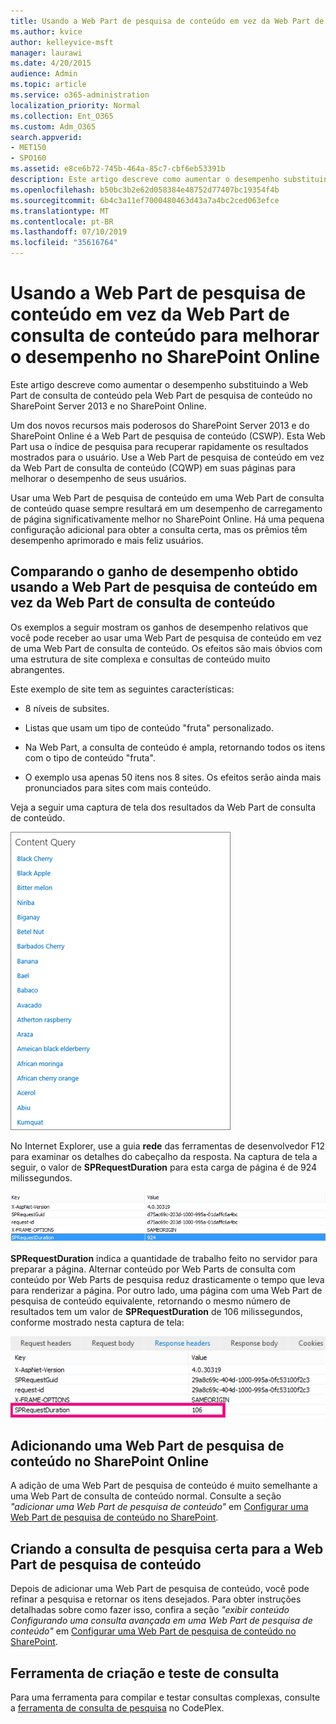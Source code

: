 ```yaml
---
title: Usando a Web Part de pesquisa de conteúdo em vez da Web Part de consulta de conteúdo para melhorar o desempenho no SharePoint Online
ms.author: kvice
author: kelleyvice-msft
manager: laurawi
ms.date: 4/20/2015
audience: Admin
ms.topic: article
ms.service: o365-administration
localization_priority: Normal
ms.collection: Ent_O365
ms.custom: Adm_O365
search.appverid:
- MET150
- SPO160
ms.assetid: e8ce6b72-745b-464a-85c7-cbf6eb53391b
description: Este artigo descreve como aumentar o desempenho substituindo a Web Part de consulta de conteúdo pela Web Part de pesquisa de conteúdo no SharePoint Server 2013 e no SharePoint Online.
ms.openlocfilehash: b50bc3b2e62d058384e48752d77407bc19354f4b
ms.sourcegitcommit: 6b4c3a11ef7000480463d43a7a4bc2ced063efce
ms.translationtype: MT
ms.contentlocale: pt-BR
ms.lasthandoff: 07/10/2019
ms.locfileid: "35616764"
---
```

# <a name="using-content-search-web-part-instead-of-content-query-web-part-to-improve-performance-in-sharepoint-online"></a>Usando a Web Part de pesquisa de conteúdo em vez da Web Part de consulta de conteúdo para melhorar o desempenho no SharePoint Online

Este artigo descreve como aumentar o desempenho substituindo a Web Part de consulta de conteúdo pela Web Part de pesquisa de conteúdo no SharePoint Server 2013 e no SharePoint Online.
  
Um dos novos recursos mais poderosos do SharePoint Server 2013 e do SharePoint Online é a Web Part de pesquisa de conteúdo (CSWP). Esta Web Part usa o índice de pesquisa para recuperar rapidamente os resultados mostrados para o usuário. Use a Web Part de pesquisa de conteúdo em vez da Web Part de consulta de conteúdo (CQWP) em suas páginas para melhorar o desempenho de seus usuários.
  
Usar uma Web Part de pesquisa de conteúdo em uma Web Part de consulta de conteúdo quase sempre resultará em um desempenho de carregamento de página significativamente melhor no SharePoint Online. Há uma pequena configuração adicional para obter a consulta certa, mas os prêmios têm desempenho aprimorado e mais feliz usuários.
  
## <a name="comparing-the-performance-gain-you-get-from-using-content-search-web-part-instead-of-content-query-web-part"></a>Comparando o ganho de desempenho obtido usando a Web Part de pesquisa de conteúdo em vez da Web Part de consulta de conteúdo

Os exemplos a seguir mostram os ganhos de desempenho relativos que você pode receber ao usar uma Web Part de pesquisa de conteúdo em vez de uma Web Part de consulta de conteúdo. Os efeitos são mais óbvios com uma estrutura de site complexa e consultas de conteúdo muito abrangentes.
  
Este exemplo de site tem as seguintes características:
  
- 8 níveis de subsites.
    
- Listas que usam um tipo de conteúdo "fruta" personalizado.
    
- Na Web Part, a consulta de conteúdo é ampla, retornando todos os itens com o tipo de conteúdo "fruta".
    
- O exemplo usa apenas 50 itens nos 8 sites. Os efeitos serão ainda mais pronunciados para sites com mais conteúdo.
    
Veja a seguir uma captura de tela dos resultados da Web Part de consulta de conteúdo.
  
![Gráfico que mostra a consulta de conteúdo da web part](media/b3d41f20-dfe5-46ed-9c0a-31057e82de33.png)
  
No Internet Explorer, use a guia **rede** das ferramentas de desenvolvedor F12 para examinar os detalhes do cabeçalho da resposta. Na captura de tela a seguir, o valor de **SPRequestDuration** para esta carga de página é de 924 milissegundos. 
  
![Captura de tela mostrando a duração da solicitação de 924](media/343571f2-a249-4de2-bc11-2cee93498aea.png)
  
 **SPRequestDuration** indica a quantidade de trabalho feito no servidor para preparar a página. Alternar conteúdo por Web Parts de consulta com conteúdo por Web Parts de pesquisa reduz drasticamente o tempo que leva para renderizar a página. Por outro lado, uma página com uma Web Part de pesquisa de conteúdo equivalente, retornando o mesmo número de resultados tem um valor de **SPRequestDuration** de 106 milissegundos, conforme mostrado nesta captura de tela: 
  
![Captura de tela mostrando a Duração da Solicitação de 106](media/b46387ac-660d-4e5e-a11c-cc430e912962.png)
  
## <a name="adding-a-content-search-web-part-in-sharepoint-online"></a>Adicionando uma Web Part de pesquisa de conteúdo no SharePoint Online

A adição de uma Web Part de pesquisa de conteúdo é muito semelhante a uma Web Part de consulta de conteúdo normal. Consulte a seção *"adicionar uma Web Part de pesquisa de conteúdo"* em [Configurar uma Web Part de pesquisa de conteúdo no SharePoint](https://support.office.com/article/Configure-a-Content-Search-Web-Part-in-SharePoint-0dc16de1-dbe4-462b-babb-bf8338c36c9a).
  
## <a name="creating-the-right-search-query-for-your-content-search-web-part"></a>Criando a consulta de pesquisa certa para a Web Part de pesquisa de conteúdo

Depois de adicionar uma Web Part de pesquisa de conteúdo, você pode refinar a pesquisa e retornar os itens desejados. Para obter instruções detalhadas sobre como fazer isso, confira a seção *"exibir conteúdo Configurando uma consulta avançada em uma Web Part de pesquisa de conteúdo"* em [Configurar uma Web Part de pesquisa de conteúdo no SharePoint](https://support.office.com/article/Configure-a-Content-Search-Web-Part-in-SharePoint-0dc16de1-dbe4-462b-babb-bf8338c36c9a).
  
## <a name="query-building-and-testing-tool"></a>Ferramenta de criação e teste de consulta

Para uma ferramenta para compilar e testar consultas complexas, consulte a [ferramenta de consulta de pesquisa](https://sp2013searchtool.codeplex.com/) no CodePlex. 
  

